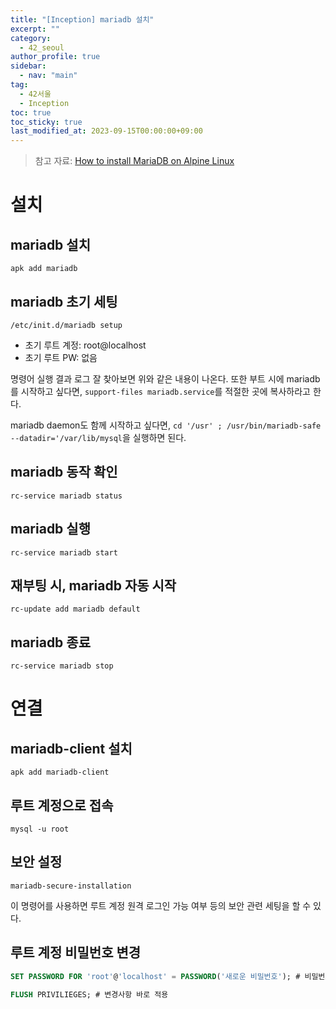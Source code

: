 ```yaml
---
title: "[Inception] mariadb 설치"
excerpt: ""
category: 
  - 42_seoul
author_profile: true
sidebar:
  - nav: "main" 
tag:
  - 42서울
  - Inception
toc: true
toc_sticky: true
last_modified_at: 2023-09-15T00:00:00+09:00
---
```

> 참고 자료: [How to install MariaDB on Alpine Linux
](https://www.librebyte.net/en/data-base/how-to-install-mariadb-on-alpine-linux/)

# 설치
## mariadb 설치
```shell
apk add mariadb
```

## mariadb 초기 세팅
```shell
/etc/init.d/mariadb setup
```
- 초기 루트 계정: root@localhost
- 초기 루트 PW: 없음

명령어 실행 결과 로그 잘 찾아보면 위와 같은 내용이 나온다. 또한 부트 시에 mariadb를 시작하고 싶다면, `support-files mariadb.service`를 적절한 곳에 복사하라고 한다.

mariadb daemon도 함께 시작하고 싶다면, `cd '/usr' ; /usr/bin/mariadb-safe --datadir='/var/lib/mysql`을 실행하면 된다.

## mariadb 동작 확인
```shell
rc-service mariadb status
```

## mariadb 실행
```shell
rc-service mariadb start
```

## 재부팅 시, mariadb 자동 시작
```shell
rc-update add mariadb default
```

## mariadb 종료
```shell
rc-service mariadb stop
```

# 연결
## mariadb-client 설치
```shell
apk add mariadb-client
```

## 루트 계정으로 접속
```shell
mysql -u root
```

## 보안 설정
```shell
mariadb-secure-installation
```
이 명령어를 사용하면 루트 계정 원격 로그인 가능 여부 등의 보안 관련 세팅을 할 수 있다.

## 루트 계정 비밀번호 변경 
```sql
SET PASSWORD FOR 'root'@'localhost' = PASSWORD('새로운 비밀번호'); # 비밀번호 변경

FLUSH PRIVILIEGES; # 변경사항 바로 적용
```
